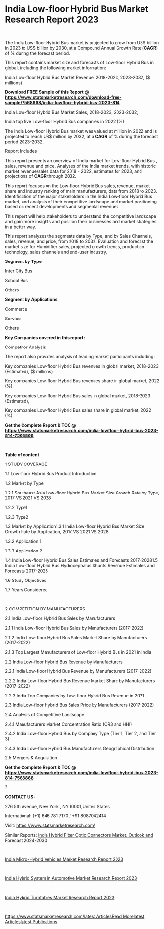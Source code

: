 <h1>India Low-floor Hybrid Bus Market Research Report 2023</h1><br/><p>The India Low-floor Hybrid Bus market is projected to grow from US$ billion in 2023 to US$ billion by 2030, at a Compound Annual Growth Rate (<strong>CAGR</strong>) of % during the forecast period.</p>
 
 
 
 <p>This report contains market size and forecasts of Low-floor Hybrid Bus in global, including the following market information:</p>
 
 
 
 <p>India Low-floor Hybrid Bus Market Revenue, 2018-2023, 2023-2032, ($ millions)</p>
 
 
 
 <p><strong>Download FREE Sample of this Report @ <a href="https://www.statsmarketresearch.com/download-free-sample/7568868/india-lowfloor-hybrid-bus-2023-814">https://www.statsmarketresearch.com/download-free-sample/7568868/india-lowfloor-hybrid-bus-2023-814</a></strong></p>
 
 
 
 <p>India Low-floor Hybrid Bus Market Sales, 2018-2023, 2023-2032,</p>
 
 
 
 <p>India top five Low-floor Hybrid Bus companies in 2022 (%)</p>
 
 
 
 <p>The India Low-floor Hybrid Bus market was valued at million in 2022 and is projected to reach US$ million by 2032, at a <strong>CAGR</strong> of % during the forecast period 2023-2032.</p>
 
 
 
 <p>Report Includes</p>
 
 
 
 <p>This report presents an overview of India market for Low-floor Hybrid Bus , sales, revenue and price. Analyses of the India market trends, with historic market revenue/sales data for 2018 - 2022, estimates for 2023, and projections of <strong>CAGR</strong> through 2032.</p>
 
 
 
 <p>This report focuses on the Low-floor Hybrid Bus sales, revenue, market share and industry ranking of main manufacturers, data from 2018 to 2023. Identification of the major stakeholders in the India Low-floor Hybrid Bus market, and analysis of their competitive landscape and market positioning based on recent developments and segmental revenues.</p>
 
 
 
 <p>This report will help stakeholders to understand the competitive landscape and gain more insights and position their businesses and market strategies in a better way.</p>
 
 
 
 <p>This report analyzes the segments data by Type, and by Sales Channels, sales, revenue, and price, from 2018 to 2032. Evaluation and forecast the market size for Humidifier sales, projected growth trends, production technology, sales channels and end-user industry.</p>
 
 
 
 <p><strong>Segment by Type</strong></p>
 
 
 
 <p>Inter City Bus</p>
 
 
 
 <p>School Bus</p>
 
 
 
 <p>Others</p>
 
 
 
 <p><strong>Segment <strong><strong>by Applications</strong></strong></strong></p>
 
 
 
 <p>Commerce</p>
 
 
 
 <p>Service</p>
 
 
 
 <p>Others</p>
 
 
 
 <p><strong>Key Companies covered in this report:</strong></p>
 
 
 
 <p>Competitor Analysis</p>
 
 
 
 <p>The report also provides analysis of leading market participants including:</p>
 
 
 
 <p>Key companies Low-floor Hybrid Bus revenues in global market, 2018-2023 (Estimated), ($ millions)</p>
 
 
 
 <p>Key companies Low-floor Hybrid Bus revenues share in global market, 2022 (%)</p>
 
 
 
 <p>Key companies Low-floor Hybrid Bus sales in global market, 2018-2023 (Estimated),</p>
 
 
 
 <p>Key companies Low-floor Hybrid Bus sales share in global market, 2022 (%)</p>
 
 
 
 <div><b>Get the Complete Report & TOC @ <a href="https://www.statsmarketresearch.com/india-lowfloor-hybrid-bus-2023-814-7568868">https://www.statsmarketresearch.com/india-lowfloor-hybrid-bus-2023-814-7568868</a></b></div>
 
 
 
 <p><br />
 
 <b>Table of content</b></p>
 
 
 
 <p>1 STUDY COVERAGE<br />
 
 1.1 Low-floor Hybrid Bus Product Introduction<br />
 
 1.2 Market by Type<br />
 
 1.2.1 Southeast Asia Low-floor Hybrid Bus Market Size Growth Rate by Type, 2017 VS 2021 VS 2028<br />
 
 1.2.2 Type1<br />
 
 1.2.3 Type2<br />
 
 1.3 Market by Application1.3.1 India Low-floor Hybrid Bus Market Size Growth Rate by Application, 2017 VS 2021 VS 2028<br />
 
 1.3.2 Application 1<br />
 
 1.3.3 Application 2<br />
 
 1.4 India Low-floor Hybrid Bus Sales Estimates and Forecasts 2017-20281.5 India Low-floor Hybrid Bus Hydrocephalus Shunts Revenue Estimates and Forecasts 2017-2028<br />
 
 1.6 Study Objectives<br />
 
 1.7 Years Considered<br />
 
 <br />
 
 2 COMPETITION BY MANUFACTURERS<br />
 
 2.1 India Low-floor Hybrid Bus Sales by Manufacturers<br />
 
 2.1.1 India Low-floor Hybrid Bus Sales by Manufacturers (2017-2022)<br />
 
 2.1.2 India Low-floor Hybrid Bus Sales Market Share by Manufacturers (2017-2022)<br />
 
 2.1.3 Top Largest Manufacturers of Low-floor Hybrid Bus in 2021 in India<br />
 
 2.2 India Low-floor Hybrid Bus Revenue by Manufacturers<br />
 
 2.2.1 India Low-floor Hybrid Bus Revenue by Manufacturers (2017-2022)<br />
 
 2.2.2 India Low-floor Hybrid Bus Revenue Market Share by Manufacturers (2017-2022)<br />
 
 2.2.3 India Top Companies by Low-floor Hybrid Bus Revenue in 2021<br />
 
 2.3 India Low-floor Hybrid Bus Sales Price by Manufacturers (2017-2022)<br />
 
 2.4 Analysis of Competitive Landscape<br />
 
 2.4.1 Manufacturers Market Concentration Ratio (CR3 and HHI)<br />
 
 2.4.2 India Low-floor Hybrid Bus by Company Type (Tier 1, Tier 2, and Tier 3)<br />
 
 2.4.3 India Low-floor Hybrid Bus Manufacturers Geographical Distribution<br />
 
 2.5 Mergers & Acquisition</p>
 
 
 
 <div><b>Get the Complete Report & TOC @ <a href="https://www.statsmarketresearch.com/india-lowfloor-hybrid-bus-2023-814-7568868">https://www.statsmarketresearch.com/india-lowfloor-hybrid-bus-2023-814-7568868</a></b></div>
 
 
 
 <p>? </p>
 
 
 
 <p><b>CONTACT US:</b><br />
 
 276 5th Avenue, New York , NY 10001,United States<br />
 
 International: (+1) 646 781 7170 / +91 8087042414<br />
 
 Visit: <a href="https://www.statsmarketresearch.com/">https://www.statsmarketresearch.com/</a><br />
 
 Similar Reports: <a href="https://www.statsmarketresearch.com/india-lowfloor-hybrid-bus-2023-814-7568868">India Hybrid Fiber Optic Connectors Market, Outlook and Forecast 2024-2030</a><br />
 
 <br />
 
 <a href="https://www.statsmarketresearch.com/india-lowfloor-hybrid-bus-2023-814-7568868">India Micro-Hybrid Vehicles Market Research Report 2023</a><br />
 
 <br />
 
 <a href="https://www.statsmarketresearch.com/india-lowfloor-hybrid-bus-2023-814-7568868">India Hybrid System in Automotive Market Research Report 2023</a><br />
 
 <br />
 
 <a href="https://www.statsmarketresearch.com/india-lowfloor-hybrid-bus-2023-814-7568868">India Hybrid Turntables Market Research Report 2023</a><br />
 
 <br />
 
 <a href="https://gyeongbokgung.com">https://www.statsmarketresearch.com/</a><a href="https://hallyeomaritime.com">latest Articles</a><a href="https://jingwansa.com">Read More</a><a href="https://nguoiviet.jp/">latest Articles</a><a href="https://www.intelmarketresearch.com/">latest Publications</a></p>